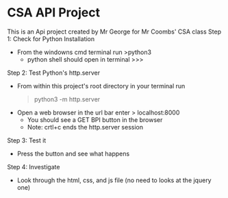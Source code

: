 # CSA API Project
 This is an Api project created by Mr George for Mr Coombs' CSA class
 Step 1: Check for Python Installation
- From the windowns cmd terminal run  >python3
    - python shell should open in terminal >>>

Step 2: Test Python's http.server
- From within this project's root directory in your terminal run
    > python3 -m http.server
- Open a web browser in the url bar enter > localhost:8000
    - You should see a GET BPI button in the browser
    - Note: crtl+c ends the http.server session


Step 3: Test it
- Press the button and see what happens

Step 4: Investigate
- Look through the html, css, and js file (no need to looks at the jquery one)
